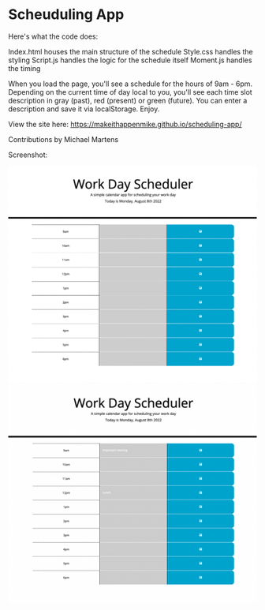 # Scheuduling App
Here's what the code does:

Index.html houses the main structure of the schedule
Style.css handles the styling
Script.js handles the logic for the schedule itself
Moment.js handles the timing

When you load the page, you'll see a schedule for the hours of 9am - 6pm. Depending on the current time of day local to you, you'll see each time slot description in gray (past), red (present) or green (future). You can enter a description and save it via localStorage. Enjoy.

View the site here: https://makeithappenmike.github.io/scheduling-app/

Contributions by Michael Martens

Screenshot:

<img src="images/onload.png" alt="screenshot of scheduling app" />
<br>
<img src="images/withtext.png" alt\="screenshot of scheduling app"/>
